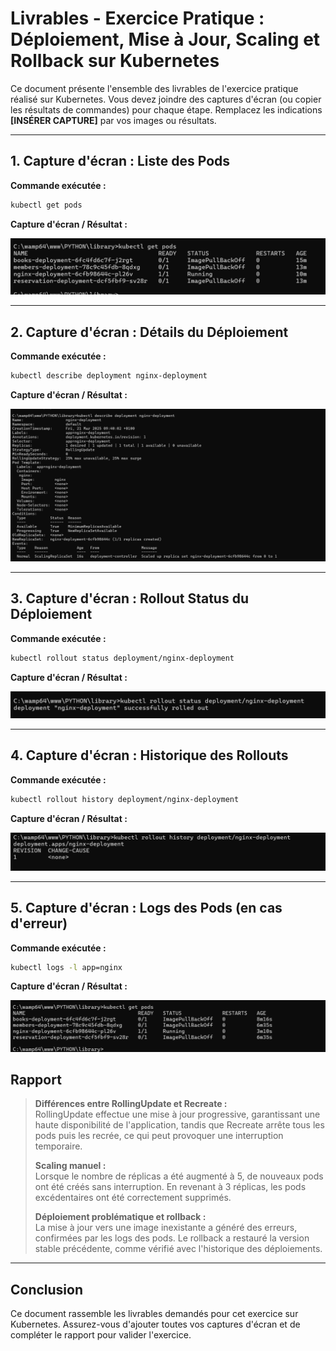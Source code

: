 # Livrables - Exercice Pratique : Déploiement, Mise à Jour, Scaling et Rollback sur Kubernetes

Ce document présente l'ensemble des livrables de l'exercice pratique réalisé sur Kubernetes. Vous devez joindre des captures d'écran (ou copier les résultats de commandes) pour chaque étape. Remplacez les indications **[INSÉRER CAPTURE]** par vos images ou résultats.

---

## 1. Capture d'écran : Liste des Pods

**Commande exécutée :**
```bash
kubectl get pods
```

**Capture d'écran / Résultat :**

![img_8.png](img_8.png)

---

## 2. Capture d'écran : Détails du Déploiement

**Commande exécutée :**
```bash
kubectl describe deployment nginx-deployment
```

**Capture d'écran / Résultat :**

![img_1.png](img_1.png)

---

## 3. Capture d'écran : Rollout Status du Déploiement

**Commande exécutée :**
```bash
kubectl rollout status deployment/nginx-deployment
```

**Capture d'écran / Résultat :**

![img_3.png](img_3.png)

---

## 4. Capture d'écran : Historique des Rollouts

**Commande exécutée :**
```bash
kubectl rollout history deployment/nginx-deployment
```

**Capture d'écran / Résultat :**

![img_4.png](img_4.png)<!-- Remplacez le chemin par l'emplacement réel de votre capture -->

---

## 5. Capture d'écran : Logs des Pods (en cas d'erreur)

**Commande exécutée :**
```bash
kubectl logs -l app=nginx
```

**Capture d'écran / Résultat :**

![img_5.png](img_5.png)




## Rapport



> **Différences entre RollingUpdate et Recreate :**  
> RollingUpdate effectue une mise à jour progressive, garantissant une haute disponibilité de l'application, tandis que Recreate arrête tous les pods puis les recrée, ce qui peut provoquer une interruption temporaire.
>
> **Scaling manuel :**  
> Lorsque le nombre de réplicas a été augmenté à 5, de nouveaux pods ont été créés sans interruption. En revenant à 3 réplicas, les pods excédentaires ont été correctement supprimés.
>
> **Déploiement problématique et rollback :**  
> La mise à jour vers une image inexistante a généré des erreurs, confirmées par les logs des pods. Le rollback a restauré la version stable précédente, comme vérifié avec l'historique des déploiements.

---

## Conclusion

Ce document rassemble les livrables demandés pour cet exercice sur Kubernetes. Assurez-vous d'ajouter toutes vos captures d'écran et de compléter le rapport pour valider l'exercice.

